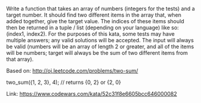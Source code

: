 Write a function that takes an array of numbers (integers for the tests) and a target number.
It should find two different items in the array that, when added together, give the target value.
The indices of these items should then be returned in a tuple / list (depending on your language) like so: (index1, index2).
For the purposes of this kata, some tests may have multiple answers; any valid solutions will be accepted.
The input will always be valid (numbers will be an array of length 2 or greater, and all of the items will be numbers;
target will always be the sum of two different items from that array).

Based on: http://oj.leetcode.com/problems/two-sum/

two_sum({1, 2, 3}, 4); // returns {0, 2} or {2, 0}

Link: https://www.codewars.com/kata/52c31f8e6605bcc646000082
